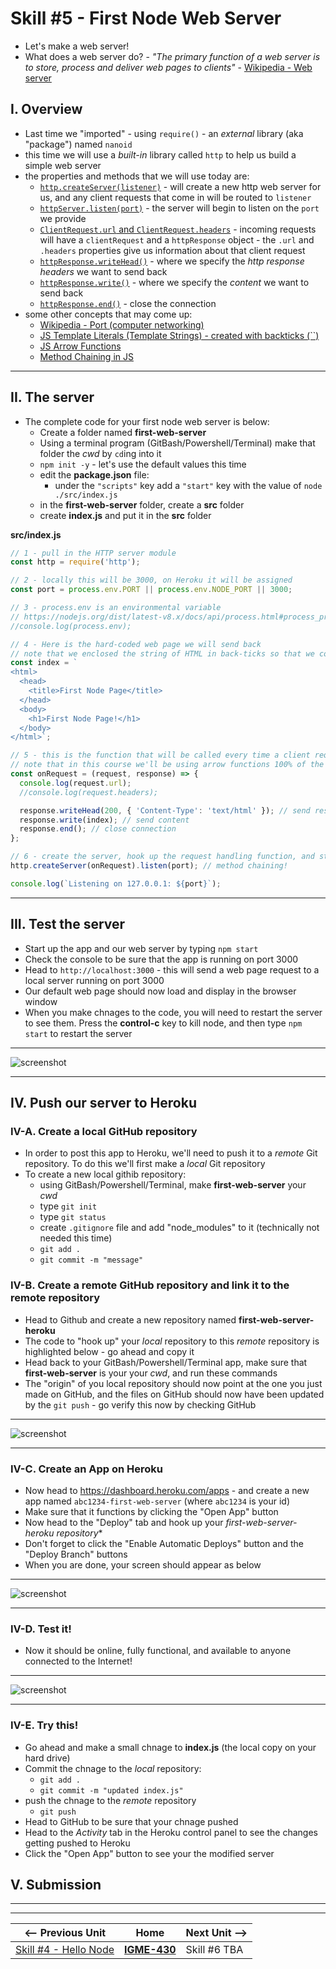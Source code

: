 # Skill #5 - First Node Web Server

- Let's make a web server!
- What does a web server do? - *"The primary function of a web server is to store, process and deliver web pages to clients"* -  [Wikipedia - Web server](https://en.wikipedia.org/wiki/Web_server)

## I. Overview

- Last time we "imported" - using `require()` - an *external* library (aka "package") named `nanoid`
- this time we will use a *built-in* library called `http` to help us build a simple web server
- the properties and methods that we will use today are: 
  - [`http.createServer(listener)`](https://nodejs.org/api/http.html#http_http_createserver_options_requestlistener) - will create a new http web server for us, and any client requests that come in will be routed to `listener`
  - [`httpServer.listen(port)`](https://nodejs.org/api/http.html#http_server_listen) - the server will begin to listen on the `port` we provide
  - [`ClientRequest.url` and `ClientRequest.headers`](https://nodejs.org/api/http.html#http_class_http_incomingmessage) - incoming requests will have a `clientRequest` and a `httpResponse` object - the `.url` and `.headers` properties give us information about that client request
  - [`httpResponse.writeHead()`](https://nodejs.org/api/http.html#http_response_writehead_statuscode_statusmessage_headers) - where we specify the *http response headers* we want to send back
  - [`httpResponse.write()`](https://nodejs.org/api/http.html#http_response_write_chunk_encoding_callback) - where we specify the *content* we want to send back
  - [`httpResponse.end()`](https://nodejs.org/api/http.html#http_response_end_data_encoding_callback) - close the connection
- some other concepts that may come up:
  - [Wikipedia - Port (computer networking)](https://en.wikipedia.org/wiki/Port_(computer_networking))
  - [JS Template Literals (Template Strings) - created with backticks (\``)](https://developer.mozilla.org/en-US/docs/Web/JavaScript/Reference/Template_literals)
  - [JS Arrow Functions](https://developer.mozilla.org/en-US/docs/Web/JavaScript/Reference/Functions/Arrow_functions)
  - [Method Chaining in JS](https://medium.com/backticks-tildes/understanding-method-chaining-in-javascript-647a9004bd4f)
 
<hr> 
 
## II. The server

- The complete code for your first node web server is below:
  - Create a folder named **first-web-server**
  - Using a terminal program (GitBash/Powershell/Terminal) make that folder the *cwd* by `cd`ing into it
  - `npm init -y` - let's use the default values this time
  - edit the **package.json** file:
    - under the `"scripts"` key add a `"start"` key with the value of `node ./src/index.js`
  - in the **first-web-server** folder, create a **src** folder
  - create **index.js** and put it in the **src** folder


**src/index.js**

```js
// 1 - pull in the HTTP server module
const http = require('http'); 

// 2 - locally this will be 3000, on Heroku it will be assigned
const port = process.env.PORT || process.env.NODE_PORT || 3000;

// 3 - process.env is an environmental variable
// https://nodejs.org/dist/latest-v8.x/docs/api/process.html#process_process_env
//console.log(process.env);

// 4 - Here is the hard-coded web page we will send back
// note that we enclosed the string of HTML in back-ticks so that we could have a nicely formatted and readable multi-line string
const index = `	
<html>
  <head>
    <title>First Node Page</title>
  </head>
  <body>
    <h1>First Node Page!</h1>
  </body>
</html>`;

// 5 - this is the function that will be called every time a client request comes in
// note that in this course we'll be using arrow functions 100% of the time in our server-side code
const onRequest = (request, response) => {
  console.log(request.url);
  //console.log(request.headers);

  response.writeHead(200, { 'Content-Type': 'text/html' }); // send response headers
  response.write(index); // send content
  response.end(); // close connection
};

// 6 - create the server, hook up the request handling function, and start listening on `port`
http.createServer(onRequest).listen(port); // method chaining!

console.log(`Listening on 127.0.0.1: ${port}`);
```

<hr>

## III. Test the server

- Start up the app and our web server by typing `npm start`
- Check the console to be sure that the app is running on port 3000
- Head to `http://localhost:3000` - this will send a web page request to a local server running on port 3000
- Our default web page should now load and display in the browser window
- When you make chnages to the code, you will need to restart the server to see them. Press the **control-c** key to kill node, and then type `npm start` to restart the server

<hr>

![screenshot](./_images/ss-20.png)

<hr> 
 
## IV. Push our server to Heroku

### IV-A. Create a local GitHub repository

- In order to post this app to Heroku, we'll need to push it to a *remote* Git repository. To do this we'll first make a *local* Git repository
- To create a new local githib repository:
  - using GitBash/Powershell/Terminal, make **first-web-server** your *cwd*
  - type `git init`
  - type `git status`
  - create `.gitignore` file and add "node_modules" to it (technically not needed this time)
  - `git add .`
  - `git commit -m "message"`

### IV-B. Create a remote GitHub repository and link it to the remote repository

- Head to Github and create a new repository named **first-web-server-heroku**
- The code to "hook up" your *local* repository to this *remote* repository is highlighted below - go ahead and copy it
- Head back to your GitBash/Powershell/Terminal app, make sure that **first-web-server** is your your *cwd*, and run these commands
- The "origin" of you local repository should now point at the one you just made on GitHub, and the files on GitHub should now have been updated by the `git push` - go verify this now by checking GitHub

<hr>

![screenshot](./_images/ss-21.png)

<hr>

### IV-C. Create an App on Heroku

- Now head to https://dashboard.heroku.com/apps - and create a new app named `abc1234-first-web-server` (where `abc1234` is your id)
- Make sure that it functions by clicking the "Open App" button
- Now head to the "Deploy" tab and hook up your **first-web-server-heroku* repository**
- Don't forget to click the "Enable Automatic Deploys" button and the "Deploy Branch" buttons
- When you are done, your screen should appear as below

<hr>

![screenshot](./_images/ss-22.png)

<hr>

### IV-D. Test it!

- Now it should be online, fully functional, and available to anyone connected to the Internet!

<hr>

![screenshot](./_images/ss-23.png)

<hr>

### IV-E. Try this!

- Go ahead and make a small chnage to **index.js** (the local copy on your hard drive)
- Commit the chnage to the *local* repository:
  - `git add .`
  - `git commit -m "updated index.js"`
- push the chnage to the *remote* repository
  - `git push`
- Head to GitHub to be sure that your chnage pushed
- Head to the *Activity* tab in the Heroku control panel to see the changes getting pushed to Heroku
- Click the "Open App" button to see your the modified server 


## V. Submission



<hr><hr>

| <-- Previous Unit | Home | Next Unit -->
| --- | --- | --- 
|   [Skill #4 - Hello Node](4-hello-node.md) |  [**IGME-430**](../) | Skill #6 TBA

